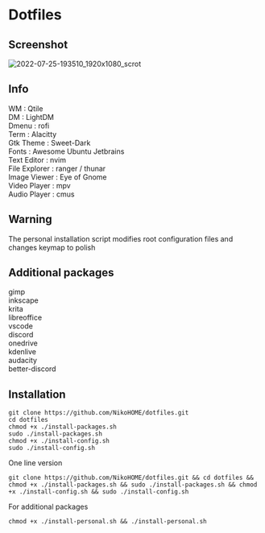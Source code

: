 # Dotfiles
## Screenshot

![2022-07-25-193510_1920x1080_scrot](https://user-images.githubusercontent.com/88329920/180839591-112717c1-f1f3-44e7-9ee7-cc5350ea9651.png)

## Info
WM : Qtile <br>
DM : LightDM <br>
Dmenu : rofi <br>
Term : Alacitty <br>
Gtk Theme : Sweet-Dark <br>
Fonts : Awesome Ubuntu Jetbrains <br>
Text Editor : nvim <br>
File Explorer : ranger / thunar <br>
Image Viewer : Eye of Gnome <br>
Video Player : mpv <br>
Audio Player : cmus <br> 
## Warning
The personal installation script modifies root configuration files and changes keymap to polish
## Additional packages
gimp <br>
inkscape <br>
krita <br>
libreoffice <br>
vscode <br>
discord <br>
onedrive <br>
kdenlive <br>
audacity <br>
better-discord <br>

## Installation
```
git clone https://github.com/NikoHOME/dotfiles.git
cd dotfiles
chmod +x ./install-packages.sh
sudo ./install-packages.sh
chmod +x ./install-config.sh
sudo ./install-config.sh
```
One line version
```
git clone https://github.com/NikoHOME/dotfiles.git && cd dotfiles && chmod +x ./install-packages.sh && sudo ./install-packages.sh && chmod +x ./install-config.sh && sudo ./install-config.sh
```
For additional packages <br>
```
chmod +x ./install-personal.sh && ./install-personal.sh
```



